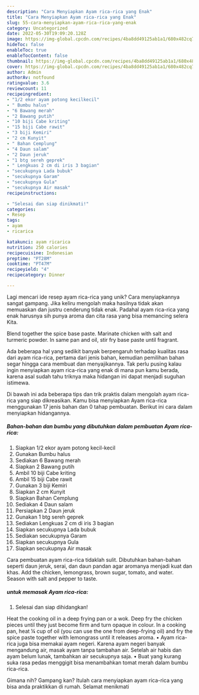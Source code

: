 ```yaml
---
description: "Cara Menyiapkan Ayam rica-rica yang Enak"
title: "Cara Menyiapkan Ayam rica-rica yang Enak"
slug: 55-cara-menyiapkan-ayam-rica-rica-yang-enak
category: Uncategorized
date: 2022-05-30T19:09:20.128Z
image: https://img-global.cpcdn.com/recipes/4ba8dd49125ab1a1/680x482cq70/ayam-rica-rica-foto-resep-utama.jpg
hideToc: false
enableToc: true
enableTocContent: false
thumbnail: https://img-global.cpcdn.com/recipes/4ba8dd49125ab1a1/680x482cq70/ayam-rica-rica-foto-resep-utama.jpg
cover: https://img-global.cpcdn.com/recipes/4ba8dd49125ab1a1/680x482cq70/ayam-rica-rica-foto-resep-utama.jpg
author: Admin
authorAv: notfound
ratingvalue: 3.6
reviewcount: 11
recipeingredient:
- "1/2 ekor ayam potong kecilkecil"
- " Bumbu halus"
- "6 Bawang merah"
- "2 Bawang putih"
- "10 biji Cabe kriting"
- "15 biji Cabe rawit"
- "3 biji Kemiri"
- "2 cm Kunyit"
- " Bahan Cemplung"
- "4 Daun salam"
- "2 Daun jeruk"
- "1 btg sereh geprek"
- " Lengkuas 2 cm di iris 3 bagian"
- "secukupnya Lada bubuk"
- "secukupnya Garam"
- "secukupnya Gula"
- "secukupnya Air masak"
recipeinstructions:

- "Selesai dan siap dinikmati!"
categories:
- Resep
tags:
- ayam
- ricarica

katakunci: ayam ricarica 
nutrition: 250 calories
recipecuisine: Indonesian
preptime: "PT28M"
cooktime: "PT47M"
recipeyield: "4"
recipecategory: Dinner

---
```





Lagi mencari ide resep ayam rica-rica yang unik? Cara menyiapkannya sangat gampang. Jika keliru mengolah maka hasilnya tidak akan memuaskan dan justru cenderung tidak enak. Padahal ayam rica-rica yang enak harusnya sih punya aroma dan cita rasa yang bisa memancing selera Kita.





Blend together the spice base paste. Marinate chicken with salt and turmeric powder. In same pan and oil, stir fry base paste until fragrant.

Ada beberapa hal yang sedikit banyak berpengaruh terhadap kualitas rasa dari ayam rica-rica, pertama dari jenis bahan, kemudian pemilihan bahan segar hingga cara membuat dan menyajikannya. Tak perlu pusing kalau ingin menyiapkan ayam rica-rica yang enak di mana pun kamu berada, karena asal sudah tahu triknya maka hidangan ini dapat menjadi suguhan istimewa.






Di bawah ini ada beberapa tips dan trik praktis dalam mengolah ayam rica-rica yang siap dikreasikan. Kamu bisa menyiapkan Ayam rica-rica menggunakan 17 jenis bahan dan 0 tahap pembuatan. Berikut ini cara dalam menyiapkan hidangannya.

<!--inarticleads1-->

##### Bahan-bahan dan bumbu yang dibutuhkan dalam pembuatan Ayam rica-rica:

1. Siapkan 1/2 ekor ayam potong kecil-kecil
1. Gunakan  Bumbu halus
1. Sediakan 6 Bawang merah
1. Siapkan 2 Bawang putih
1. Ambil 10 biji Cabe kriting
1. Ambil 15 biji Cabe rawit
1. Gunakan 3 biji Kemiri
1. Siapkan 2 cm Kunyit
1. Siapkan  Bahan Cemplung
1. Sediakan 4 Daun salam
1. Persiapkan 2 Daun jeruk
1. Gunakan 1 btg sereh geprek
1. Sediakan  Lengkuas 2 cm di iris 3 bagian
1. Siapkan secukupnya Lada bubuk
1. Sediakan secukupnya Garam
1. Siapkan secukupnya Gula
1. Siapkan secukupnya Air masak


Cara pembuatan ayam rica-rica tidaklah sulit. Dibutuhkan bahan-bahan seperti daun jeruk, serai, dan daun pandan agar aromanya menjadi kuat dan khas. Add the chicken, lemongrass, brown sugar, tomato, and water. Season with salt and pepper to taste. 

<!--inarticleads2-->

#####  untuk memasak Ayam rica-rica:


1. Selesai dan siap dihidangkan!

Heat the cooking oil in a deep frying pan or a wok. Deep fry the chicken pieces until they just become firm and turn opaque in colour. In a cooking pan, heat ¼ cup of oil (you can use the one from deep-frying oil) and fry the spice paste together with lemongrass until it releases aroma. • Ayam rica-rica juga bisa memakai ayam negeri. Karena ayam negeri banyak mengandung air, masak ayam tanpa tambahan air. Setelah air habis dan ayam belum lunak, tambahkan air secukupnya saja. • Buat yang kurang suka rasa pedas menggigit bisa menambahkan tomat merah dalam bumbu rica-rica. 

Gimana nih? Gampang kan? Itulah cara menyiapkan ayam rica-rica yang bisa anda praktikkan di rumah. Selamat menikmati
